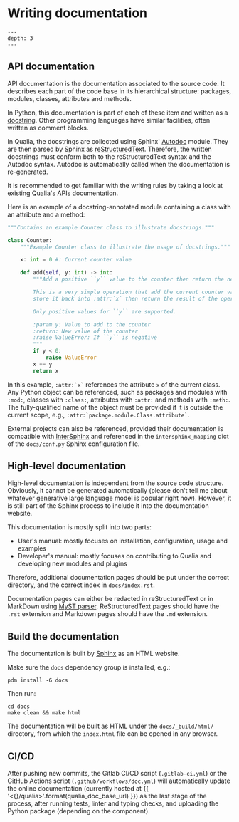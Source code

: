 # Writing documentation

```{contents} Table of Contents
---
depth: 3
---
```

## API documentation

API documentation is the documentation associated to the source code.
It describes each part of the code base in its hierarchical structure: packages, modules, classes, attributes and methods.

In Python, this documentation is part of each of these item and written as a [docstring](https://peps.python.org/pep-0257/).
Other programming languages have similar facilities, often written as comment blocks.

In Qualia, the docstrings are collected using Sphinx' [Autodoc](https://www.sphinx-doc.org/en/master/usage/extensions/autodoc.html) module.
They are then parsed by Sphinx as [reStructuredText](https://www.sphinx-doc.org/en/master/usage/restructuredtext/index.html).
Therefore, the written docstrings must conform both to the reStructuredText syntax and the Autodoc syntax.
Autodoc is automatically called when the documentation is re-generated.

It is recommended to get familiar with the writing rules by taking a look at existing Qualia's APIs documentation.

Here is an example of a docstring-annotated module containing a class with an attribute and a method:

```python
"""Contains an example Counter class to illustrate docstrings."""

class Counter:
    """Example Counter class to illustrate the usage of docstrings."""

    x: int = 0 #: Current counter value

    def add(self, y: int) -> int:
        """Add a positive ``y`` value to the counter then return the new counter value.

        This is a very simple operation that add the current counter value :attr:`x` to the provided ``y`` value,
        store it back into :attr:`x` then return the result of the operation.

        Only positive values for ``y`` are supported.

        :param y: Value to add to the counter
        :return: New value of the counter
        :raise ValueError: If ``y`` is negative
        """
        if y < 0:
            raise ValueError
        x += y
        return x
```

In this example, `` :attr:`x` `` references the attribute `x` of the current class.
Any Python object can be referenced, such as packages and modules with `:mod:`, classes with `:class:`, attributes with `:attr:` and methods with `:meth:`.
The fully-qualified name of the object must be provided if it is outside the current scope, e.g., `` :attr:`package.module.Class.attribute` ``.

External projects can also be referenced, provided their documentation is compatible
with [InterSphinx](https://www.sphinx-doc.org/en/master/usage/extensions/intersphinx.html) and referenced in the `intersphinx_mapping` dict of
the `docs/conf.py` Sphinx configuration file.

## High-level documentation

High-level documentation is independent from the source code structure.
Obviously, it cannot be generated automatically (please don't tell me about whatever generative large language model is popular right now).
However, it is still part of the Sphinx process to include it into the documentation website.

This documentation is mostly split into two parts:
- User's manual: mostly focuses on installation, configuration, usage and examples
- Developer's manual: mostly focuses on contributing to Qualia and developing new modules and plugins

Therefore, additional documentation pages should be put under the correct directory, and the correct index in `docs/index.rst`.

Documentation pages can either be redacted in reStructuredText or in MarkDown using [MyST parser](https://myst-parser.readthedocs.io/en/latest/).
ReStructuredText pages should have the `.rst` extension and Markdown pages should have the `.md` extension.

## Build the documentation

The documentation is built by [Sphinx](https://www.sphinx-doc.org/) as an HTML website.

Make sure the `docs` dependency group is installed, e.g.:
```
pdm install -G docs
```

Then run:
```
cd docs
make clean && make html
```

The documentation will be built as HTML under the `docs/_build/html/` directory, from which the `index.html` file can be opened in any browser.

## CI/CD

After pushing new commits, the Gitlab CI/CD script (`.gitlab-ci.yml`) or the GitHub Actions script (`.github/workflows/doc.yml`) will automatically update the online documentation
(currently hosted at {{ '<{}/qualia>'.format(qualia_doc_base_url) }}) as the last stage of the process, after running tests,
linter and typing checks, and uploading the Python package (depending on the component).

